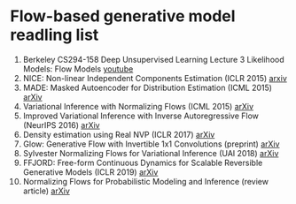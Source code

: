 # Flow-based generative model readling list
1. Berkeley CS294-158 Deep Unsupervised Learning Lecture 3 Likelihood Models: Flow Models [youtube](https://www.youtube.com/watch?v=JBb5sSC0JoY&feature=youtu.be)
2. NICE: Non-linear Independent Components Estimation (ICLR 2015) [arxiv](https://arxiv.org/abs/1410.8516)
3. MADE: Masked Autoencoder for Distribution Estimation (ICML 2015) [arXiv](https://arxiv.org/abs/1502.03509)
4. Variational Inference with Normalizing Flows (ICML 2015) [arXiv](https://arxiv.org/abs/1505.05770)
5. Improved Variational Inference with Inverse Autoregressive Flow (NeurIPS 2016) [arXiv](https://arxiv.org/abs/1606.04934)
6. Density estimation using Real NVP (ICLR 2017) [arXiv](https://arxiv.org/abs/1605.08803)
7. Glow: Generative Flow with Invertible 1x1 Convolutions (preprint) [arXiv](https://arxiv.org/abs/1807.03039)
8. Sylvester Normalizing Flows for Variational Inference (UAI 2018) [arXiv](https://arxiv.org/abs/1803.05649)
9. FFJORD: Free-form Continuous Dynamics for Scalable Reversible Generative Models (ICLR 2019) [arXiv](https://arxiv.org/abs/1810.01367)
10. Normalizing Flows for Probabilistic Modeling and Inference (review article) [arXiv](https://arxiv.org/abs/1912.02762)
